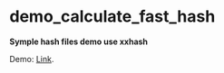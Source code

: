 # demo_calculate_fast_hash

**Symple hash files demo use xxhash**

Demo: [Link](https://taruu.github.io/xxhash_fast_hash_big_files/).

